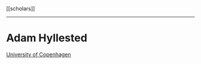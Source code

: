 [[scholars]]
***
# Adam Hyllested
[University of Copenhagen](https://cip.ku.dk/english/staff/?pure=en%2Fpersons%2Fadam-hyllested(d67c944f-f0ac-4319-ab15-cbbe83ffcfa8)%2Fpublications.html&filter=research&subfilter=conference)